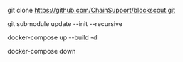 

git clone https://github.com/ChainSupport/blockscout.git

git submodule update --init --recursive

docker-compose up --build -d

docker-compose down


